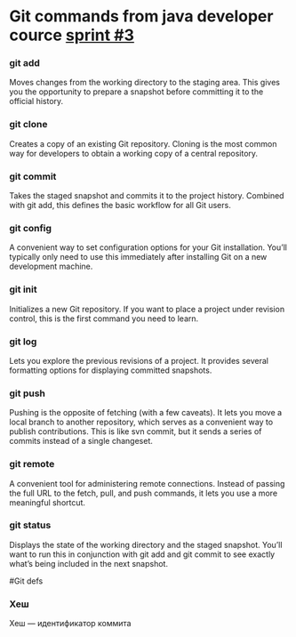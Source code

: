 # Git commands from java developer cource [sprint #3](https://practicum.yandex.ru/trainer/java-developer-plus/lesson/332f9bef-e574-4600-9b07-c2529cdba26a/#afe01e3c-f093-4497-bafd-6d4f40b732ba)


### git add
Moves changes from the working directory to the staging area. This gives you the opportunity to prepare a snapshot before committing it to the official history.

### git clone
Creates a copy of an existing Git repository. Cloning is the most common way for developers to obtain a working copy of a central repository.

### git commit
Takes the staged snapshot and commits it to the project history. Combined with git add, this defines the basic workflow for all Git users.

### git config
A convenient way to set configuration options for your Git installation. You’ll typically only need to use this immediately after installing Git on a new development machine.

### git init
Initializes a new Git repository. If you want to place a project under revision control, this is the first command you need to learn.

### git log
Lets you explore the previous revisions of a project. It provides several formatting options for displaying committed snapshots.

### git push
Pushing is the opposite of fetching (with a few caveats). It lets you move a local branch to another repository, which serves as a convenient way to publish contributions. This is like svn commit, but it sends a series of commits instead of a single changeset.

### git remote
A convenient tool for administering remote connections. Instead of passing the full URL to the fetch, pull, and push commands, it lets you use a more meaningful shortcut.

### git status
Displays the state of the working directory and the staged snapshot. You’ll want to run this in conjunction with git add and git commit to see exactly what’s being included in the next snapshot.

#Git defs

### Хеш 
Хеш — идентификатор коммита